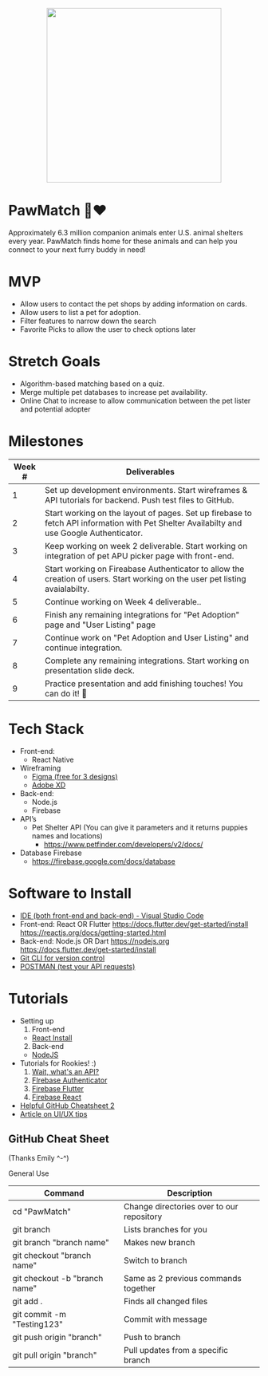 <p align="center">
<img src="https://c.tenor.com/1mRsobYzxEoAAAAC/corgi-excited.gif" width="350">
  </p>
  
# PawMatch 🐾❤️
Approximately 6.3 million companion animals enter U.S. animal shelters every year. PawMatch finds home for these animals and can help you connect to your next furry buddy in need!

# MVP
  - Allow users to contact the pet shops by adding information on cards.
  - Allow users to list a pet for adoption.
  - Filter features to narrow down the search
  - Favorite Picks to allow the user to check options later

# Stretch Goals
  - Algorithm-based matching based on a quiz.
  - Merge multiple pet databases to increase pet availability.
  - Online Chat to increase to allow communication between the pet lister and potential adopter

# Milestones
| Week # | Deliverables |
|--------|--------------|
| 1      | Set up development environments. Start wireframes & API tutorials for backend. Push test files to GitHub.                                    |                                                             
| 2      | Start working on the layout of pages. Set up firebase to fetch API information with Pet Shelter Availabilty and use Google Authenticator.                                        |
| 3      | Keep working on week 2 deliverable. Start working on integration of pet APU picker page with front-end.                                        |
| 4      | Start working on Fireabase Authenticator to allow the creation of users. Start working on the user pet listing avaialabilty.                                              |
| 5      | Continue working on Week 4 deliverable..          |
| 6      | Finish any remaining integrations for "Pet Adoption" page and "User Listing" page                                |
| 7      | Continue work on "Pet Adoption and User Listing" and continue integration.                                                                                      |             
| 8      | Complete any remaining integrations. Start working on presentation slide deck.                                                               |
| 9      | Practice presentation and add finishing touches! You can do it! 💙                                                                           |

# Tech Stack
  - Front-end: 
    - React Native
  - Wireframing
    - [Figma (free for 3 designs)](https://www.figma.com)
    - [Adobe XD](https://www.adobe.com/products/xd.html)
  - Back-end: 
    -  Node.js
    -  Firebase
  - API’s
    - Pet Shelter API (You can give it parameters and it returns puppies names and locations)
      - https://www.petfinder.com/developers/v2/docs/
   - Database Firebase
        - https://firebase.google.com/docs/database

# Software to Install
  - [IDE (both front-end and back-end) - Visual Studio Code](https://code.visualstudio.com)
  - Front-end: React OR Flutter
        https://docs.flutter.dev/get-started/install 
        https://reactjs.org/docs/getting-started.html
  - Back-end: Node.js OR Dart
        https://nodejs.org
        https://docs.flutter.dev/get-started/install 
  - [Git CLI for version control](https://git-scm.com/downloads)
  - [POSTMAN (test your API requests)](https://www.postman.com)
  
# Tutorials
  - Setting up 
    1. Front-end
      - [React Install](https://www.youtube.com/watch?v=RNWfNwh1kW8)
    2. Back-end
      - [NodeJS](https://nodejs.org/en/download/)
  - Tutorials for Rookies! :) 
    1. [Wait, what's an API?](https://www.youtube.com/watch?v=SLwpqD8n3d0)
    2. [FIrebase Authenticator](https://www.youtube.com/watch?v=aN1LnNq4z54)
    3. [Firebase Flutter](https://www.youtube.com/watch?v=EXp0gq9kGxI&t=1012s)
    4. [Firebase React](https://www.youtube.com/watch?v=PKwu15ldZ7k)
  - [Helpful GitHub Cheatsheet 2](https://drive.google.com/file/d/1OddwoSvNJ3dQuEBw3RERieMXmOicif9_/view)
  - [Article on UI/UX tips](https://www.uxpin.com/studio/blog/guide-design-consistency-best-practices-ui-ux-designers/)

## GitHub Cheat Sheet
(Thanks Emily ^-^)


General Use

| Command | Description |
| ------ | ------ |
| cd "PawMatch" | Change directories over to our repository |
| git branch | Lists branches for you |
| git branch "branch name" | Makes new branch |
| git checkout "branch name" | Switch to branch |
| git checkout -b "branch name" | Same as 2 previous commands together |
| git add . | Finds all changed files |
| git commit -m "Testing123" | Commit with message |
| git push origin "branch" | Push to branch |
| git pull origin "branch" | Pull updates from a specific branch |


